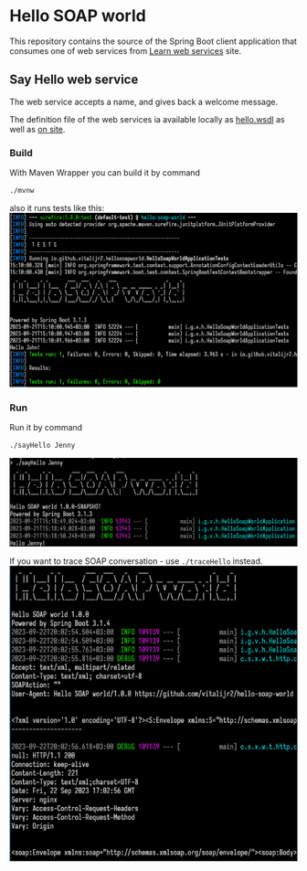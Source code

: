 # Hello SOAP world

This repository contains the source of the Spring Boot client application that consumes
one of web services from [Learn web services][learnwebservices] site.

## Say Hello web service

The web service accepts a name, and gives back a welcome message.

The definition file of the web services ia available locally as [hello.wsdl][local-wsdl]
as well as [on site][on-site-wsdl].

### Build

With Maven Wrapper you can build it by command

```bash
./mvnw
```

also it runs tests like this:
![Build](build.png)

### Run

Run it by command

```bash
./sayHello Jenny
```
![Run](run.png)

If you want to trace SOAP conversation - use `./traceHello` instead.
![Trace](trace.png)

[learnwebservices]: http://learnwebservices.com

[local-wsdl]: wsdl/hello.wsdl

[on-site-wsdl]: https://apps.learnwebservices.com/services/hello?WSDL